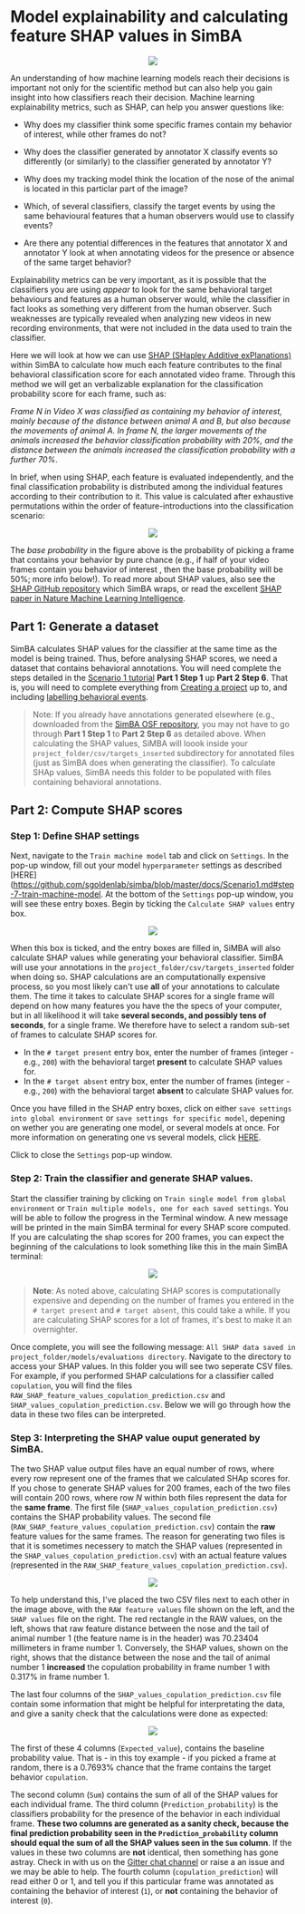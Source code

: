 # Model explainability and calculating feature SHAP values in SimBA

<p align="center">
<img src="https://github.com/sgoldenlab/simba/blob/master/images/SHAP0.png" />
</p>


An understanding of how machine learning models reach their  decisions is important not only for the scientific method but can also help you gain insight into how classifiers reach their decision. Machine learning explainability metrics, such as SHAP, can help you answer questions like:

* Why does my classifier think some specific frames contain my behavior of interest, while other frames do not?
 
* Why does the classifier generated by annotator X classify events so differently (or similarly) to the classifier generated by annotator Y?

* Why does my tracking model think the location of the nose of the animal is located in this particlar part of the image?

* Which, of several classifiers, classify the target events by using the same behavioural features that a human observers would use to classify events?

* Are there any potential differences in the features that annotator X and annotator Y look at when annotating videos for the presence or absence of the same target behavior? 
 
Explainability metrics can be very important, as it is possible that the classifiers you are using *appear* to look for the same behavioral target behaviours and features as a human observer would, while the classifier in fact looks as something very different from the human observer. Such weaknesses are typically revealed when analyzing new videos in new recording environments, that were not included in the data used to train the classifier. 

Here we will look at how we can use [SHAP (SHapley Additive exPlanations)](https://github.com/slundberg/shap) within SimBA to calculate how much each feature contributes to the final behavioral classification score for each annotated video frame. Through this method we will get an verbalizable explanation for the classification probability score for each frame, such as: 

*Frame N in Video X was classified as containing my behavior of interest, mainly because of the distance between animal A and B, but also because the movements of animal A. In frame N, the larger movements of the animals increased the behavior classification probability with 20%, and the distance between the animals increased the classification probability with a further 70%*. 
 
In brief, when using SHAP, each feature is evaluated independently, and the final classification probability is distributed among the individual features according to their contribution to it. This value is calculated after exhaustive permutations within the order of feature-introductions into the classification scenario:

<p align="center">
<img src="https://github.com/sgoldenlab/simba/blob/master/images/SHAP1.png" />
</p>

The *base probability* in the figure above is the probability of picking a frame that contains your behavior by pure chance (e.g., if half of your video frames contain you behavior of interest , then the base probability will be 50%; more info below!). To read more about SHAP values, also see the [SHAP GitHub repository](https://github.com/slundberg/shap) which SimBA wraps, or read the excellent [SHAP paper in Nature Machine Learning Intelligence](https://www.nature.com/articles/s42256-019-0138-9). 

## Part 1: Generate a dataset

SimBA calculates SHAP values for the classifier at the same time as the model is being trained. Thus, before analysing SHAP scores, we need a dataset that contains behavioral annotations. You will need complete the steps detailed in the [Scenario 1 tutorial](https://github.com/sgoldenlab/simba/blob/master/docs/Scenario1.md) **Part 1 Step 1** up **Part 2 Step 6**. That is, you will need to complete everything from [Creating a project](https://github.com/sgoldenlab/simba/blob/master/docs/Scenario1.md#part-1-create-a-new-project-1) up to, and including [labelling behavioral events](https://github.com/sgoldenlab/simba/blob/master/docs/Scenario1.md#step-6-label-behavior-ie-create-annotations-for-predictive-classifiers). 

>Note: If you already have annotations generated elsewhere (e.g., downloaded from the [SimBA OSF repository](https://osf.io/d69jt/), you may not have to go through **Part 1 Step 1** to **Part 2 Step 6** as detailed above. When calculating the SHAP values, SiMBA will loook inside your `project_folder/csv/targets_inserted` subdirectory for annotated files (just as SimBA does when generating the classifier). To calculate SHAp values, SimBA needs this folder to be populated with files containing behavioral annotations. 

## Part 2: Compute SHAP scores

### Step 1: Define SHAP settings
Next, navigate to the `Train machine model` tab and click on `Settings`. In the pop-up window, fill out your model `hyperparameter` settings as described [HERE]
(https://github.com/sgoldenlab/simba/blob/master/docs/Scenario1.md#step-7-train-machine-model. At the bottom of the `Settings` pop-up window, you will see these entry boxes. Begin by ticking the `Calculate SHAP values` entry box.

<p align="center">
<img src="https://github.com/sgoldenlab/simba/blob/master/images/SHAP2.png" />
</p>

When this box is ticked, and the entry boxes are filled in, SiMBA will also calculate SHAP values while generating your behavioral classifier. SimBA will use your annotations in the `project_folder/csv/targets_inserted` folder when doing so. SHAP calculations are an computationally expensive process, so you most likely can't use **all** of your annotations to calculate them. The time it takes to calculate SHAP scores for a single frame will depend on how many features you have the the specs of your computer, but in all likelihood it will take **several seconds, and possibly tens of seconds**, for a single frame. We therefore have to select a random sub-set of frames to calculate SHAP scores for. 

  - In the `# target present` entry box, enter the number of frames (integer - e.g., `200`) with the behavioral target **present** to calculate SHAP values for. 
  - In the `# target absent` entry box, enter the number of frames (integer - e.g., `200`) with the behavioral target **absent** to calculate SHAP values for.
  
Once you have filled in the SHAP entry boxes, click on either `save settings into global environment` or `save settings for specific model`, depening on wether you are generating one model, or several models at once. For more information on generating one vs several models, click [HERE](https://github.com/sgoldenlab/simba/blob/master/docs/Scenario1.md#train-predictive-classifiers-start-the-machine-training). 

Click to close the `Settings` pop-up window. 

### Step 2: Train the classifier and generate SHAP values.

Start the classifier training  by clicking on `Train single model from global environment` or `Train multiple models, one for each saved settings`. You will be able to follow the progress in the Terminal window. A new message will be printed in the main SimBA terminal for every SHAP score computed. If you are calculating the shap scores for 200 frames, you can expect the beginning of the calculations to look something like this in the main SimBA terminal:

<p align="center">
<img src="https://github.com/sgoldenlab/simba/blob/master/images/SHAP3.png" />
</p>

>**Note**: As noted above, calculating SHAP scores is computationally expensive and depending on the number of frames you entered in the `# target present` and `# target absent`, this could take a while. If you are calculating SHAP scores for a lot of frames, it's best to make it an overnighter. 

Once complete, you will see the following message: `All SHAP data saved in project_folder/models/evaluations directory`. Navigate to the directory to access your SHAP values. In this folder you will see two seperate CSV files. For example, if you performed SHAP calculations for a classifier called `copulation`, you will find the files `RAW_SHAP_feature_values_copulation_prediction.csv` and `SHAP_values_copulation_prediction.csv`. Below we will go through how the data in these two files can be interpreted. 


### Step 3: Interpreting the SHAP value ouput generated by SimBA.

The two SHAP value output files have an equal number of rows, where every row represent one of the frames that we calculated SHAp scores for. If you chose to generate SHAP values for 200 frames, each of the two files will contain 200 rows, where row *N* within both files represent the data for the **same frame**. The first file (`SHAP_values_copulation_prediction.csv`) contains the SHAP probability values. The second file (`RAW_SHAP_feature_values_copulation_prediction.csv`) contain the **raw** feature values for the same frames. The reason for generating two files is that it is sometimes necessery to match the SHAP values (represented in the `SHAP_values_copulation_prediction.csv`) with an actual feature values (represented in the `RAW_SHAP_feature_values_copulation_prediction.csv`).  

<p align="center">
<img src="https://github.com/sgoldenlab/simba/blob/master/images/SHAP5.png" />
</p>

To help understand this, I've placed the two CSV files next to each other in the image above, with the `RAW feature values` file shown on the left, and the `SHAP values` file on the right. The red rectangle in the RAW values, on the left, shows that raw feature distance between the nose and the tail of animal number 1 (the feature name is in the header) was 70.23404 millimeters in frame number 1. Conversely, the SHAP values, shown on the right, shows that the distance between the nose and the tail of animal number 1 **increased** the copulation probability in frame number 1 with 0.317% in frame number 1.

The last four columns of the `SHAP_values_copulation_prediction.csv` file contain some information that might be helpful for interpretating the data, and give a sanity check that the calculations were done as expected:

<p align="center">
<img src="https://github.com/sgoldenlab/simba/blob/master/images/SHAP6.png" />
</p>

The first of these 4  columns (`Expected_value`), contains the baseline probability value. That is - in this toy example - if you picked a frame at random, there is a 0.7693% chance that the frame contains the target behavior `copulation`. 

The second column (`Sum`) contains the sum of all of the SHAP values for each individual frame. The third column (`Prediction_probability`) is the classifiers probability for the presence of the behavior in each individual frame. **These two columns are generated as a sanity check, because the final prediction probability seen in the `Prediction_probability` column should equal the sum of all the SHAP values seen in the `Sum` column**. If the values in these two columns are **not** identical, then something has gone astray. Check in with us on the [Gitter chat channel](https://gitter.im/SimBA-Resource/community) or raise a an issue and we may be able to help. The fourth column (`copulation_prediction`) will read either 0 or 1, and tell you if this particular frame was annotated as containing the behavior of interest (`1`), or **not** containing the behavior of interest (`0`). 
